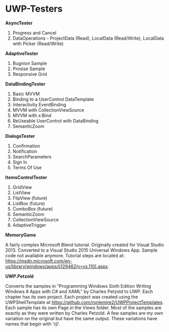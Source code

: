 # UWP-Testers

**AsyncTester**

1. Progress and Cancel
2. DataOperations - ProjectData (Read), LocalData (Read/Write), LocalData with Picker (Read/Write)


**AdaptiveTester**

1. Bugnion Sample
2. Prosise Sample
3. Responsive Grid


**DataBindingTester**

1. Basic MVVM
2. Binding to a UserControl DataTemplate
3. Interactivity EventBinding
4. MVVM with CollectionViewSource
5. MVVM with x:Bind
6. ReUseable UserControl with DataBinding
7. SemanticZoom


**DialogsTester**

1. Confirmation
2. Notification
3. SearchParameters
4. Sign In
5. Terms Of Use


**ItemsControlTester**

1. GridView
2. ListView
3. FlipView (future)
4. ListBox (future)
5. ComboBox (future)
6. SemanticZoom
7. CollectionViewSource
8. AdaptiveTrigger


**MemoryGame** 

A fairly complex Microsoft Blend tutorial. Originally created for Visual Studio 2013. Converted to a Visual Studio 2015 Universal Windows App. Sample code not available anymore. Tutorial steps are located at: https://msdn.microsoft.com/en-us/library/windows/apps/jj129462(v=vs.110).aspx.


**UWP.Petzold**

Converts the samples in "Programming Windows Sixth Edition Writing Windows 8 Apps with C# and XAML" by Charles Petzold to UWP. Each chapter has its own project. Each project was created using the UWPShellTemplate at  https://github.com/ronlemire2/UWPProjectTemplates. Each sample has its own Page in the Views folder. Most of the samples are exactly as they were written by Charles Petzold. A few samples are my own variation on the original but have the same output. These variations have names that begin with 'rjl'.
